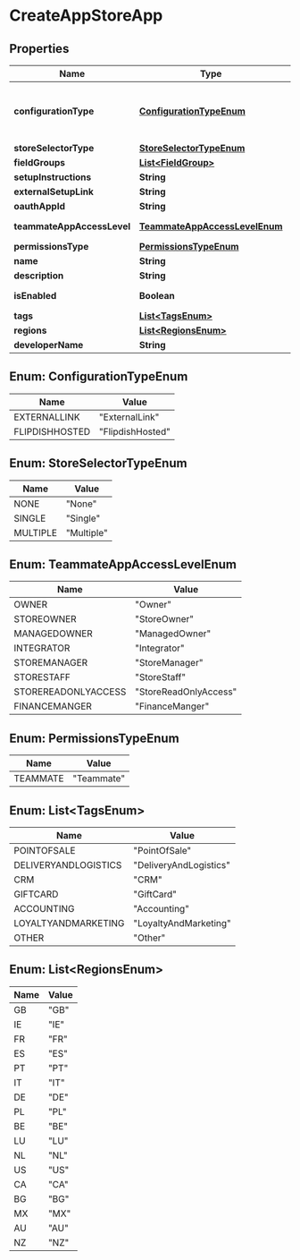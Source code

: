 
# CreateAppStoreApp

## Properties
Name | Type | Description | Notes
------------ | ------------- | ------------- | -------------
**configurationType** | [**ConfigurationTypeEnum**](#ConfigurationTypeEnum) | Configuration type  &lt;example&gt;External link&lt;/example&gt;&lt;example&gt;Flipdish hosted&lt;/example&gt; | 
**storeSelectorType** | [**StoreSelectorTypeEnum**](#StoreSelectorTypeEnum) | Store selector type | 
**fieldGroups** | [**List&lt;FieldGroup&gt;**](FieldGroup.md) | Field groups |  [optional]
**setupInstructions** | **String** | Setup instructions |  [optional]
**externalSetupLink** | **String** | External setup link |  [optional]
**oauthAppId** | **String** | OAuth app id | 
**teammateAppAccessLevel** | [**TeammateAppAccessLevelEnum**](#TeammateAppAccessLevelEnum) | Teammate app access level |  [optional]
**permissionsType** | [**PermissionsTypeEnum**](#PermissionsTypeEnum) | Permissions type | 
**name** | **String** | Name | 
**description** | **String** | Description | 
**isEnabled** | **Boolean** | Is application enabled |  [optional]
**tags** | [**List&lt;TagsEnum&gt;**](#List&lt;TagsEnum&gt;) | Tags | 
**regions** | [**List&lt;RegionsEnum&gt;**](#List&lt;RegionsEnum&gt;) | Regions | 
**developerName** | **String** | Developer Name |  [optional]


<a name="ConfigurationTypeEnum"></a>
## Enum: ConfigurationTypeEnum
Name | Value
---- | -----
EXTERNALLINK | &quot;ExternalLink&quot;
FLIPDISHHOSTED | &quot;FlipdishHosted&quot;


<a name="StoreSelectorTypeEnum"></a>
## Enum: StoreSelectorTypeEnum
Name | Value
---- | -----
NONE | &quot;None&quot;
SINGLE | &quot;Single&quot;
MULTIPLE | &quot;Multiple&quot;


<a name="TeammateAppAccessLevelEnum"></a>
## Enum: TeammateAppAccessLevelEnum
Name | Value
---- | -----
OWNER | &quot;Owner&quot;
STOREOWNER | &quot;StoreOwner&quot;
MANAGEDOWNER | &quot;ManagedOwner&quot;
INTEGRATOR | &quot;Integrator&quot;
STOREMANAGER | &quot;StoreManager&quot;
STORESTAFF | &quot;StoreStaff&quot;
STOREREADONLYACCESS | &quot;StoreReadOnlyAccess&quot;
FINANCEMANGER | &quot;FinanceManger&quot;


<a name="PermissionsTypeEnum"></a>
## Enum: PermissionsTypeEnum
Name | Value
---- | -----
TEAMMATE | &quot;Teammate&quot;


<a name="List<TagsEnum>"></a>
## Enum: List&lt;TagsEnum&gt;
Name | Value
---- | -----
POINTOFSALE | &quot;PointOfSale&quot;
DELIVERYANDLOGISTICS | &quot;DeliveryAndLogistics&quot;
CRM | &quot;CRM&quot;
GIFTCARD | &quot;GiftCard&quot;
ACCOUNTING | &quot;Accounting&quot;
LOYALTYANDMARKETING | &quot;LoyaltyAndMarketing&quot;
OTHER | &quot;Other&quot;


<a name="List<RegionsEnum>"></a>
## Enum: List&lt;RegionsEnum&gt;
Name | Value
---- | -----
GB | &quot;GB&quot;
IE | &quot;IE&quot;
FR | &quot;FR&quot;
ES | &quot;ES&quot;
PT | &quot;PT&quot;
IT | &quot;IT&quot;
DE | &quot;DE&quot;
PL | &quot;PL&quot;
BE | &quot;BE&quot;
LU | &quot;LU&quot;
NL | &quot;NL&quot;
US | &quot;US&quot;
CA | &quot;CA&quot;
BG | &quot;BG&quot;
MX | &quot;MX&quot;
AU | &quot;AU&quot;
NZ | &quot;NZ&quot;



